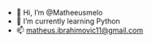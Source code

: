 - 👋 Hi, I’m @Matheeusmelo
- 🌱 I’m currently learning Python  
- 📫 matheus.ibrahimovic11@gmail.com

<!---
Matheeusmelo/Matheeusmelo is a ✨ special ✨ repository because its `README.md` (this file) appears on your GitHub profile.
You can click the Preview link to take a look at your changes.
--->
